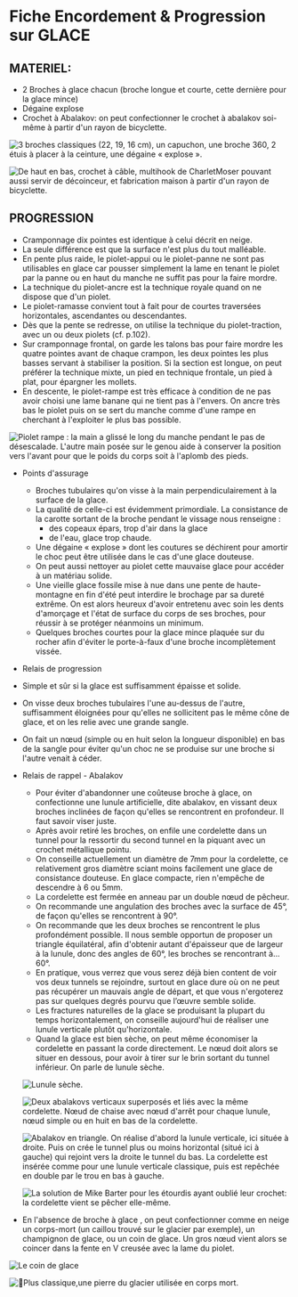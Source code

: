 # Fiche Encordement & Progression sur GLACE

## MATERIEL:
  
* 2 Broches à glace chacun (broche longue et courte, cette dernière pour la glace mince)
* Dégaine explose
* Crochet à Abalakov: on peut confectionner le crochet à abalakov soi-même à partir d'un rayon de bicyclette. 

![3 broches classiques (22, 19, 16 cm), un capuchon, une broche 360, 2 étuis à placer à la ceinture, une dégaine « explose ».](img/broches.png)

![De haut en bas, crochet à câble, multihook de CharletMoser pouvant aussi servir de décoinceur, et fabrication maison à partir d'un rayon de bicyclette.](img/crochetabalakov.png)

## PROGRESSION
  
* Cramponnage dix pointes est identique à celui décrit en neige.
* La seule différence est que la surface n'est plus du tout malléable.
* En pente plus raide, le piolet-appui ou le piolet-panne ne sont pas utilisables en glace car pousser simplement la lame en tenant le piolet par la panne ou en haut du manche ne suffit pas pour la faire mordre.
* La technique du piolet-ancre est la technique royale quand on ne dispose que d'un piolet.
* Le piolet-ramasse convient tout à fait pour de courtes traversées horizontales, ascendantes ou descendantes.
* Dès que la pente se redresse, on utilise la technique du piolet-traction, avec un ou deux piolets (cf. p.102).
* Sur cramponnage frontal, on garde les talons bas pour faire mordre les quatre pointes avant de chaque crampon, les deux pointes les plus basses servant à stabiliser la position. Si la section est longue, on peut préférer la technique mixte, un pied en technique frontale, un pied à plat, pour épargner les mollets.
* En descente, le piolet-rampe est très efficace à condition de ne pas avoir choisi une lame banane qui ne tient pas à l'envers. On ancre très bas le piolet puis on se sert du manche comme d'une rampe en cherchant à l'exploiter le plus bas possible.

![Piolet rampe : la main a glissé le long du manche pendant le pas de désescalade. L'autre main posée sur le genou aide à conserver la position vers l'avant pour que le poids du corps soit à l'aplomb des pieds.](img/pioletrampe2.png)

* Points d'assurage
  * Broches tubulaires qu'on visse à la main perpendiculairement à la surface de la glace.
  * La qualité de celle-ci est évidemment primordiale. La consistance de la carotte sortant de la broche pendant le vissage nous renseigne :
    * des copeaux épars, trop d'air dans la glace
    * de l'eau, glace trop chaude.
  * Une dégaine « explose » dont les coutures se déchirent pour amortir le choc peut être utilisée dans le cas d'une glace douteuse.
  * On peut aussi nettoyer au piolet cette mauvaise glace pour accéder à un matériau solide.
  * Une vieille glace fossile mise à nue dans une pente de haute-montagne en fin d'été peut interdire le brochage par sa dureté extrême. On est alors heureux d'avoir entretenu avec soin les dents d'amorçage et l'état de surface du corps de ses broches, pour réussir à se protéger néanmoins un minimum.
  * Quelques broches courtes pour la glace mince plaquée sur du rocher afin d'éviter le porte-à-faux d'une broche incomplètement vissée. 

* Relais de progression
 * Simple et sûr si la glace est suffisamment épaisse et solide.
 * On visse deux broches tubulaires l'une au-dessus de l'autre, suffisamment éloignées pour qu'elles ne sollicitent pas le même cône de glace, et on les relie avec une grande sangle.
 * On fait un nœud (simple ou en huit selon la longueur disponible) en bas de la sangle pour éviter qu'un choc ne se produise sur une broche si l'autre venait à céder.
 
* Relais de rappel - Abalakov
  * Pour éviter d'abandonner une coûteuse broche à glace, on confectionne une lunule artificielle, dite abalakov, en vissant deux broches inclinées de façon qu'elles se rencontrent en profondeur. Il faut savoir viser juste. 
  * Après avoir retiré les broches, on enfile une cordelette dans un tunnel pour la ressortir du second tunnel en la piquant avec un crochet métallique pointu.
  * On conseille actuellement un diamètre de 7mm pour la cordelette, ce relativement gros diamètre sciant moins facilement une glace de consistance douteuse. En glace compacte, rien n'empêche de descendre à 6 ou 5mm.
  * La cordelette est fermée en anneau par un double nœud de pêcheur.
  * On recommande une angulation des broches avec la surface de 45°, de façon qu'elles se rencontrent à 90°.
  * On recommande que les deux broches se rencontrent le plus profondément possible. Il nous semble opportun de proposer un triangle équilatéral, afin d'obtenir autant d'épaisseur que de largeur à la lunule, donc des angles de 60°, les broches se rencontrant à... 60°.
  * En pratique, vous verrez que vous serez déjà bien content de voir vos deux tunnels se rejoindre, surtout en glace dure où on ne peut pas récupérer un mauvais angle de départ, et que vous n'ergoterez pas sur quelques degrés pourvu que l’œuvre semble solide.
  * Les fractures naturelles de la glace se produisant la plupart du temps horizontalement, on conseille aujourd'hui de réaliser une lunule verticale plutôt qu'horizontale.
  * Quand la glace est bien sèche, on peut même économiser la cordelette en passant la corde directement. Le nœud doit alors se situer en dessous, pour avoir à tirer sur le brin sortant du tunnel inférieur. On parle de lunule sèche.

  ![Lunule sèche.](img/lunuleseche.png)

  ![Deux abalakovs verticaux superposés et liés avec la même cordelette. Nœud de chaise avec nœud d'arrêt pour chaque lunule, nœud simple ou en huit en bas de la cordelette.](img/abalakov2.png) 
  
  ![Abalakov en triangle. On réalise d'abord la lunule verticale, ici située à droite. Puis on crée le tunnel plus ou moins horizontal (situé ici à gauche) qui rejoint vers la droite le tunnel du bas. La cordelette est insérée comme pour une lunule verticale classique, puis est repêchée en double par le trou en bas à gauche.](img/abalakov3.png)

  ![La solution de Mike Barter pour les étourdis ayant oublié leur crochet: la cordelette vient se pêcher elle-même.](img/abalakov.png)

* En l'absence de broche à glace , on peut confectionner comme en neige un corps-mort (un caillou trouvé sur le glacier par exemple), un champignon de glace, ou un coin de glace. Un gros nœud vient alors se coincer dans la fente en V creusée avec la lame du piolet.

![Le coin de glace](img/coindeglace.png)

![Plus classique,une pierre du glacier utilisée en corps mort.](img/coindeglace2.png)